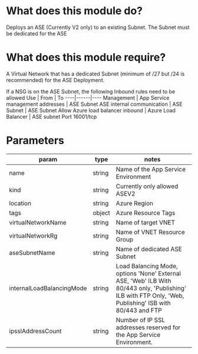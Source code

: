 # What does this module do?
Deploys an ASE (Currently V2 only) to an existing Subnet.  The Subnet must be dedicated for the ASE

# What does this module require?
A Virtual Network that has a dedicated Subnet (minimum of /27 but /24 is recommended) for the ASE Deployment.

If a NSG is on the ASE Subnet, the following Inbound rules need to be allowed
Use | From | To
----|------|----
Management | App Service management addresses | ASE Subnet
ASE internal communication | ASE Subnet | ASE Subnet
Allow Azure load balancer inbound | Azure Load Balancer | ASE subnet Port 16001/tcp

# Parameters
param | type | notes
------|------|------
name | string | Name of the App Service Environment
kind | string | Currently only allowed ASEV2
location | string | Azure Region
tags | object | Azure Resource Tags
virtualNetworkName | string | Name of target VNET
virtualNetworkRg | string | Name of VNET Resource Group
aseSubnetName | string | Name of dedicated ASE Subnet
internalLoadBalancingMode | string | Load Balancing Mode, options 'None' External ASE, 'Web' ILB With 80/443 only, 'Publishing' ILB with FTP Only, 'Web, Publishing' ISB with 80/443 and FTP
ipsslAddressCount | string | Number of IP SSL addresses reserved for the App Service Environment.